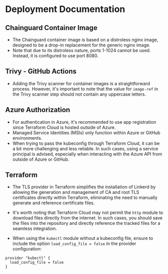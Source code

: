 # Deployment Documentation

## Chainguard Container Image

- The Chainguard container image is based on a distroless nginx image, designed to be a drop-in replacement for the generic nginx image.
- Note that due to its distroless nature, ports 1-1024 cannot be used. Instead, it is configured to use port 8080.

## Trivy - GitHub Actions

- Adding the Trivy scanner for container images is a straightforward process. However, it's important to note that the value for `image-ref` in the Trivy scanner step should not contain any uppercase letters.

## Azure Authorization

- For authentication in Azure, it's recommended to use app registration since Terraform Cloud is hosted outside of Azure.
- Managed Service Identities (MSIs) only function within Azure or GitHub environments.
- When trying to pass the kubeconfig through Terraform Cloud, it can be a bit more challenging and less reliable. In such cases, using a service principal is advised, especially when interacting with the Azure API from outside of Azure or GitHub.

## Terraform

- The TLS provider in Terraform simplifies the installation of Linkerd by allowing the generation and management of CA and root TLS certificates directly within Terraform, eliminating the need to manually generate and reference certificate files.

- It's worth noting that Terraform Cloud may not permit the `http` module to download files directly from the internet. In such cases, you should save the files into the repository and directly reference the tracked files for a seamless integration.

- When using the `kubectl` module without a kubeconfig file, ensure to include the option `load_config_file = false` in the provider configuration:

```hcl
provider "kubectl" {
  load_config_file = false
}
```
